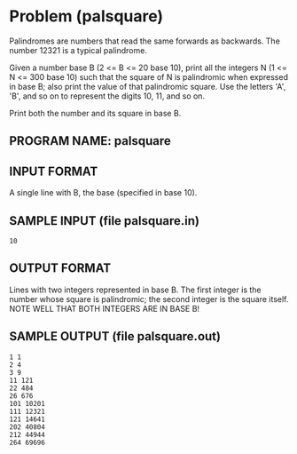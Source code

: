 # Problem \(palsquare\)

Palindromes are numbers that read the same forwards as backwards. The number 12321 is a typical palindrome.

Given a number base B \(2 &lt;= B &lt;= 20 base 10\), print all the integers N \(1 &lt;= N &lt;= 300 base 10\) such that the square of N is palindromic when expressed in base B; also print the value of that palindromic square. Use the letters 'A', 'B', and so on to represent the digits 10, 11, and so on.

Print both the number and its square in base B.

## PROGRAM NAME: palsquare

## INPUT FORMAT

A single line with B, the base \(specified in base 10\).

## SAMPLE INPUT \(file palsquare.in\)

```text
10
```

## OUTPUT FORMAT

Lines with two integers represented in base B. The first integer is the number whose square is palindromic; the second integer is the square itself. NOTE WELL THAT BOTH INTEGERS ARE IN BASE B!

## SAMPLE OUTPUT \(file palsquare.out\)

```text
1 1
2 4
3 9
11 121
22 484
26 676
101 10201
111 12321
121 14641
202 40804
212 44944
264 69696
```

